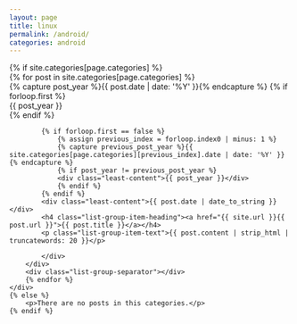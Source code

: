 ```yaml
---
layout: page
title: linux
permalink: /android/
categories: android
---
```

<div>
    {% if site.categories[page.categories] %}
    <div class="list-group">
        {% for post in site.categories[page.categories] %}
        <div class="list-group-item">
            <div class="row-action-primary">
              <i class="fa fa-sticky-note"></i>
            </div>
            <div class="row-content">
            {% capture post_year %}{{ post.date | date: '%Y' }}{% endcapture %}
            {% if forloop.first %}
                <div class="least-content">{{ post_year }}</div>
            {% endif %}
            
            {% if forloop.first == false %}
                {% assign previous_index = forloop.index0 | minus: 1 %}
                {% capture previous_post_year %}{{ site.categories[page.categories][previous_index].date | date: '%Y' }}{% endcapture %}
                {% if post_year != previous_post_year %}
                <div class="least-content">{{ post_year }}</div>
                {% endif %}
            {% endif %}
            <div class="least-content">{{ post.date | date_to_string }}</div>
            <h4 class="list-group-item-heading"><a href="{{ site.url }}{{ post.url }}">{{ post.title }}</a></h4>
            <p class="list-group-item-text">{{ post.content | strip_html | truncatewords: 20 }}</p>
            
            </div>
        </div>
        <div class="list-group-separator"></div>
        {% endfor %}
    </div>
    {% else %}
        <p>There are no posts in this categories.</p>
    {% endif %}
</div>